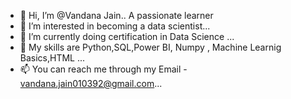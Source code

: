 - 👋 Hi, I’m @Vandana Jain.. A passionate learner
- 👀 I’m interested in becoming a data scientist...
- 🌱 I’m currently doing certification in Data Science ...
- 💞️ My skills are Python,SQL,Power BI, Numpy , Machine Learnig Basics,HTML ...
- 📫 You can reach me through my Email - vandana.jain010392@gmail.com...

<!---
Vandanajain010392/Vandanajain010392 is a ✨ special ✨ repository because its `README.md` (this file) appears on your GitHub profile.
You can click the Preview link to take a look at your changes.
--->
